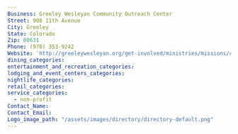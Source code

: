 ```yaml
---
Business: Greeley Wesleyan Community Outreach Center
Street: 908 11th Avenue
City: Greeley
State: Colorado
Zip: 80631
Phone: (970) 353-9242
Website: 'http://greeleywesleyan.org/get-involved/ministries/missions/community-outreach-center/'
dining_categories:
entertainment_and_recreation_categories:
lodging_and_event_centers_categories:
nightlife_categories:
retail_categories:
service_categories:
  - non-profit
Contact_Name:
Contact_Email:
Logo_image_path: "/assets/images/directory/directory-default.png"
---
```



